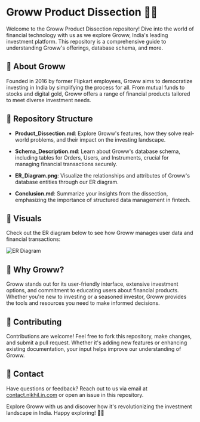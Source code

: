 # Groww Product Dissection 🌱💸

Welcome to the Groww Product Dissection repository! Dive into the world of financial technology with us as we explore Groww, India's leading investment platform. This repository is a comprehensive guide to understanding Groww's offerings, database schema, and more.

## 🚀 About Groww

Founded in 2016 by former Flipkart employees, Groww aims to democratize investing in India by simplifying the process for all. From mutual funds to stocks and digital gold, Groww offers a range of financial products tailored to meet diverse investment needs.

## 📂 Repository Structure

- **Product_Dissection.md**: Explore Groww's features, how they solve real-world problems, and their impact on the investing landscape.
  
- **Schema_Description.md**: Learn about Groww's database schema, including tables for Orders, Users, and Instruments, crucial for managing financial transactions securely.

- **ER_Diagram.png**: Visualize the relationships and attributes of Groww's database entities through our ER diagram.

- **Conclusion.md**: Summarize your insights from the dissection, emphasizing the importance of structured data management in fintech.

## 🎨 Visuals

Check out the ER diagram below to see how Groww manages user data and financial transactions:

![ER Diagram](ER_Diagram.png)

## 🌟 Why Groww?

Groww stands out for its user-friendly interface, extensive investment options, and commitment to educating users about financial products. Whether you're new to investing or a seasoned investor, Groww provides the tools and resources you need to make informed decisions.

## 📝 Contributing

Contributions are welcome! Feel free to fork this repository, make changes, and submit a pull request. Whether it's adding new features or enhancing existing documentation, your input helps improve our understanding of Groww.

## 📧 Contact

Have questions or feedback? Reach out to us via email at [contact.nikhil.in.com](mailto:contact.nikhil.in@gmail.com) or open an issue in this repository.


Explore Groww with us and discover how it's revolutionizing the investment landscape in India. Happy exploring! 🌟💼
